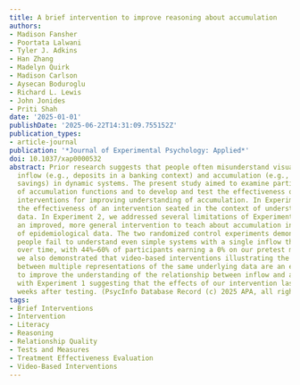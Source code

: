 ```yaml
---
title: A brief intervention to improve reasoning about accumulation
authors:
- Madison Fansher
- Poortata Lalwani
- Tyler J. Adkins
- Han Zhang
- Madelyn Quirk
- Madison Carlson
- Aysecan Boduroglu
- Richard L. Lewis
- John Jonides
- Priti Shah
date: '2025-01-01'
publishDate: '2025-06-22T14:31:09.755152Z'
publication_types:
- article-journal
publication: '*Journal of Experimental Psychology: Applied*'
doi: 10.1037/xap0000532
abstract: Prior research suggests that people often misunderstand visualizations of
  inflow (e.g., deposits in a banking context) and accumulation (e.g., cumulative
  savings) in dynamic systems. The present study aimed to examine participants’ understanding
  of accumulation functions and to develop and test the effectiveness of video-based
  interventions for improving understanding of accumulation. In Experiment 1, we tested
  the effectiveness of an intervention seated in the context of understanding COVID-19
  data. In Experiment 2, we addressed several limitations of Experiment 1 and developed
  an improved, more general intervention to teach about accumulation in contexts outside
  of epidemiological data. The two randomized control experiments demonstrated that
  people fail to understand even simple systems with a single inflow that accumulates
  over time, with 44%–60% of participants earning a 0% on our pretest measure. However,
  we also demonstrated that video-based interventions illustrating the relationship
  between multiple representations of the same underlying data are an effective way
  to improve the understanding of the relationship between inflow and accumulation,
  with Experiment 1 suggesting that the effects of our intervention lasted up to 6–7
  weeks after testing. (PsycInfo Database Record (c) 2025 APA, all rights reserved)
tags:
- Brief Interventions
- Intervention
- Literacy
- Reasoning
- Relationship Quality
- Tests and Measures
- Treatment Effectiveness Evaluation
- Video-Based Interventions
---
```

